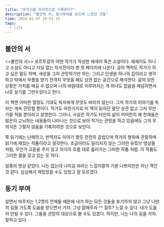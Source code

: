 ```yaml
---
title: "무의식을 의식적으로 기록한다?"
description: "불안의 서, 동기부여를 읽으며 느꼈던 것들"
time: 2024-01-07 19:51:15
tags:
  - life
---
```


## 불안의 서

<<불안의 서>> 포르투갈의 어떤 작가가 작성한 에세이 혹은 소설이다. 에세이도 아니고 소설도 아니고 사실 없는 자서전이라 맨 첫 페이지에 나온다. 글의 맥락도 작가가 하고 싶은 말도 하며, 세상을 그저 관망하기만 하는. 그리고 인생을 하나의 집이라고 생각하고 밖에서 부름을 받기 전까지 무엇을 해도 상관 없는 공간으로 해석한다. 삶의 모든 상황은 가치를 매길 수 없으며 나의 바람대로 이루어지는 게 하나도 없음을 체념하면서 나로 살기를 그만두었다고 한다.

이 책엔 어떠한 열정도 기대도 독자에게 무엇도 바라지 않는다. 그저 작가의 이야기를 독자는 계속 관망할 뿐이다. 작가도 마찬가지로 이 책이 읽히던 말던 상관 없고 그저 무언가를 적을 뿐이라고 설명한다. 그러나, 사실은 작가도 타인의 삶이 어떠한지 왜 천재들은 많은지 고뇌하는 내용들이 나타나는 것으로 보아 작가는 관망을 하고 있음에도 그의 무의식은 그렇지 않음을 기록하려한 것으로 보인다.

쭉 읽기에는 난해하고, 번역자도 이야기 했듯 천천히 곱씹으며 작가의 행위에 관찰하며 읽기에 재밌는 작품이라고 생각한다. 조금이라도 달리지지 않는 그러한 유튜브 영상들 처럼, 무언가 교훈을 주지 않고 의식의 흐름 대로 흘러가는 그러한 작품 처럼. 이 작품도 그러한 결을 갖고 있는 듯 하다.

일종의 명상 같았다. 나는 없는데 나이길 바라는 느낌이랄까 기분 나쁘지만은 아닌 책인 것 같다. 심심해서 재밌었을 수도 있었고 잘 모르겠다.

## 동기 부여

살면서 마주치는 1,2명의 천재들 때문에 내가 하는 모든 것들을 포기하지 않고 그냥 나만의 길을 가도록 도움을 받으면서 가자. 그냥 잘해주자 ^^ 질투? 느낄 수 있다. 내가 도움이 안될 수 있다. 그들을 관망의 대상으로 볼 수도 있겠다. 하지만, 나는 나의 길을 가자. 잘하고 있다.
